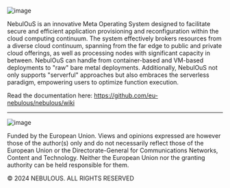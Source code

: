 
![image](https://github.com/eu-nebulous/nebulous/assets/172278014/cb4614a7-8ad9-4387-a472-d5724ae6b08d)



NebulOuS is an innovative Meta Operating System designed to facilitate secure and efficient application provisioning and reconfiguration within the cloud computing continuum. The system effectively brokers resources from a diverse cloud continuum, spanning from the far edge to public and private cloud offerings, as well as processing nodes with significant capacity in between. NebulOuS can handle from container-based and VM-based deployments to "raw" bare metal deployments. Additionally, NebulOuS not only supports "serverful" approaches but also embraces the serverless paradigm, empowering users to optimize function execution.


Read the documentation here: https://github.com/eu-nebulous/nebulous/wiki

----------------------

![image](https://github.com/eu-nebulous/nebulous/assets/172278014/ed879706-4290-4e45-8ee3-959425b0d562)

Funded by the European Union. Views and opinions expressed are however those of the author(s) only and do not necessarily reflect those of the European Union or the Directorate-General for Communications Networks, Content and Technology. Neither the European Union nor the granting authority can be held responsible for them.


© 2024 NEBULOUS. ALL RIGHTS RESERVED
